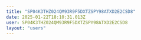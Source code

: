 ```yaml
---
title: "SP04K3THZ024QM93R9F5DXTZSPY98ATXD2E2CSD8"
date: 2025-01-22T18:10:31.013Z
user: SP04K3THZ024QM93R9F5DXTZSPY98ATXD2E2CSD8
layout: "users"
---
```

    